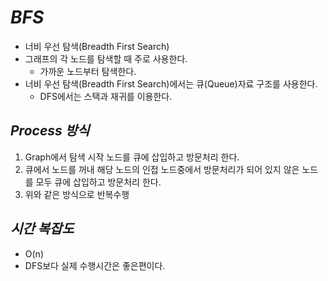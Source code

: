 # <em> BFS </em>

- 너비 우선 탐색(Breadth First Search)
- 그래프의 각 노드를 탐색할 때 주로 사용한다.
  - 가까운 노드부터 탐색한다.
- 너비 우선 탐색(Breadth First Search)에서는 큐(Queue)자료 구조를 사용한다.
  - DFS에서는 스택과 재귀를 이용한다.

## <em> Process 방식 </em>

1.  Graph에서 탐색 시작 노드를 큐에 삽입하고 방문처리 한다.
2.  큐에서 노드를 꺼내 해당 노드의 인접 노드중에서 방문처리가 되어 있지 않은 노드를 모두 큐에 삽입하고 방문처리 한다.
3.  위와 같은 방식으로 반복수행

## <em> 시간 복잡도 </em>

- O(n)
- DFS보다 실제 수행시간은 좋은편이다.
